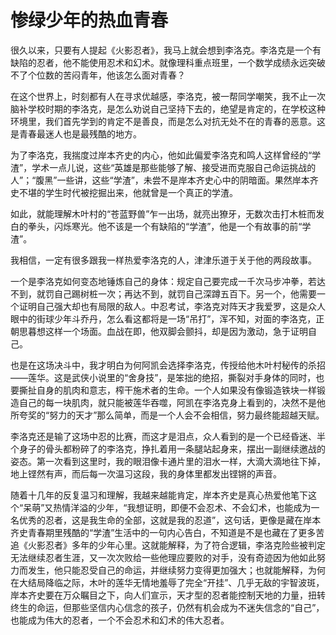# 惨绿少年的热血青春

很久以来，只要有人提起《火影忍者》，我马上就会想到李洛克。李洛克是一个有缺陷的忍者，他不能使用忍术和幻术。就像理科重点班里，一个数学成绩永远突破不了个位数的苦闷青年，他该怎么面对青春？ 

在这个世界上，时刻都有人在寻求优越感，李洛克，被一帮同学嘲笑，我不止一次脑补学校时期的李洛克，是怎么劝说自己坚持下去的，绝望是肯定的，在学校这种环境里，我们首先学到的肯定不是善良，而是怎么对抗无处不在的青春的恶意。这是青春最迷人也是最残酷的地方。 

为了李洛克，我揣度过岸本齐史的内心，他如此偏爱李洛克和鸣人这样曾经的“学渣”，学术一点儿说，这些“英雄是那些能够了解、接受进而克服自己命运挑战的人”；“腹黑”一些讲，这些“学渣”，未尝不是岸本齐史心中的阴暗面。果然岸本齐史不堪的学生时代被挖掘出来，他就曾是一个真正的学渣。 

如此，就能理解木叶村的“苍蓝野兽”乍一出场，就亮出獠牙，无数次击打木桩而发白的拳头，闪烁寒光。他不该是一个有缺陷的“学渣”，他是一个有故事的前“学渣”。 

我相信，一定有很多跟我一样热爱李洛克的人，津津乐道于关于他的两段故事。 

一个是李洛克如何变态地锤炼自己的身体：规定自己要完成一千次马步冲拳，若达不到，就罚自己踢树桩一次；再达不到，就罚自己深蹲五百下。另一个，他需要一个证明自己强大却也有局限的敌人。中忍考试，李洛克对阵天才我爱罗，这是众人眼中的街球少年斗乔丹，怎么看这都将是一场“吊打”，浑不知，对面的李洛克，正朝思暮想这样一个场面。血战在即，他双脚会颤抖，却是因为激动，急于证明自己。 

也是在这场决斗中，我才明白为何阿凯会选择李洛克，传授给他木叶村秘传的杀招——莲华。这是武侠小说里的“舍身技”，是笨拙的绝招，撕裂对手身体的同时，也要撕扯自身的肌肉和意志，榨干施术者的生命。一个人如果没有像锻造铁块一样锻造自己的每一块肌肉，就只能被莲华吞噬，阿凯在李洛克身上看到的，决然不是他所夸奖的“努力的天才”那么简单，而是一个人会不会相信，努力最终能超越天赋。 

李洛克还是输了这场中忍的比赛，而这才是泪点，众人看到的是一个已经昏迷、半个身子的骨头都粉碎了的李洛克，挣扎着用一条腿站起身来，摆出一副继续邀战的姿态。第一次看到这里时，我的眼泪像卡通片里的泪水一样，大滴大滴地往下掉，地上铿然有声，而后每一次温习这段，我的身体里都发出铿锵的声音。 

随着十几年的反复温习和理解，我越来越能肯定，岸本齐史是真心热爱他笔下这个“呆萌”又热情洋溢的少年，“我想证明，即便不会忍术、不会幻术，也能成为一名优秀的忍者，这是我生命的全部，这就是我的忍道”，这句话，更像是藏在岸本齐史青春期里残酷的“学渣”生活中的一句内心告白，不知道是不是也藏在了更多苦追《火影忍者》多年的少年心里。这就能解释，为了符合逻辑，李洛克险些被判定无法继续忍者生涯，又一次次败给一些他理应要败的对手，没有奇迹因为他如此努力而发生，他只能忍受自己的命运，并继续努力变得更加强大；也就能解释，为何在大结局降临之际，木叶的莲华无情地羞辱了完全“开挂”、几乎无敌的宇智波斑，岸本齐史要在万众瞩目之下，向人们宣示，天才型的忍者能控制天地的力量，扭转终生的命运，但那些坚信内心信念的孩子，仍然有机会成为不迷失信念的“自己”，也能成为伟大的忍者，一个不会忍术和幻术的伟大忍者。